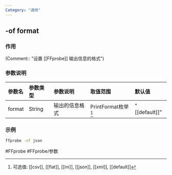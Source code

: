 ```yaml
---
Category: "通用"
---
```


## -of format

### 作用
(Comment:: "设置 [[FFprobe]] 输出信息的格式")

### 参数说明
|参数名|参数类型|参数说明|取值范围|默认值|
|:-|:-|:-|:-|:-|
|format|String|输出的信息格式|PrintFormat枚举[^PrintFormat枚举]|"[[default]]"|

### 示例
```bash
ffprobe -of json
```

#FFprobe #FFprobe/参数

[^PrintFormat枚举]: 可选值: [[csv]], [[flat]], [[ini]], [[json]], [[xml]], [[default]]